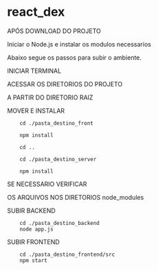 # react_dex


APÓS DOWNLOAD DO PROJETO

Iniciar o Node.js e instalar os modulos necessarios 

Abaixo segue os passos para subir o ambiente.


INICIAR TERMINAL

ACESSAR OS DIRETORIOS DO PROJETO 

A PARTIR DO DIRETORIO RAIZ

MOVER E INSTALAR

        
        cd ./pasta_destino_front

        npm install

        cd ..

        cd ./pasta_destino_server

        npm install


SE NECESSARIO VERIFICAR 

OS ARQUIVOS NOS DIRETORIOS node_modules 


SUBIR BACKEND

        cd ./pasta_destino_backend        
        node app.js

SUBIR FRONTEND

        cd ./pasta_destino_frontend/src
        npm start
